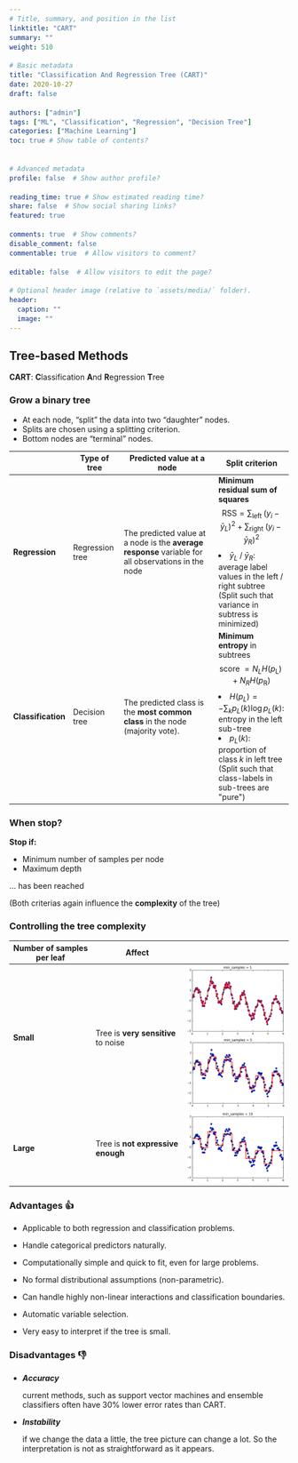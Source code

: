 ```yaml
---
# Title, summary, and position in the list
linktitle: "CART"
summary: ""
weight: 510

# Basic metadata
title: "Classification And Regression Tree (CART)"
date: 2020-10-27
draft: false
 
authors: ["admin"]
tags: ["ML", "Classification", "Regression", "Decision Tree"]
categories: ["Machine Learning"]
toc: true # Show table of contents?


# Advanced metadata
profile: false  # Show author profile?

reading_time: true # Show estimated reading time?
share: false  # Show social sharing links?
featured: true

comments: true  # Show comments?
disable_comment: false
commentable: true  # Allow visitors to comment?  

editable: false  # Allow visitors to edit the page?  

# Optional header image (relative to `assets/media/` folder).
header:
  caption: ""
  image: ""
---
```


## Tree-based Methods

**CART**: **C**lassification **A**nd **R**egression **T**ree

### Grow a binary tree

- At each node, “split” the data into two “daughter” nodes.
- Splits are chosen using a splitting criterion.
- Bottom nodes are “terminal” nodes.

|                    | Type of tree    | Predicted value at a node                                    | Split criterion                                              |
| ------------------ | --------------- | ------------------------------------------------------------ | ------------------------------------------------------------ |
| **Regression**     | Regression tree | The predicted value at a node is the **average response** variable for all observations in the node | **Minimum residual sum of squares** <br />$$\mathrm{RSS}=\sum_{\text {left }}\left(y_{i}-\bar{y}_{L}\right)^{2}+\sum_{\text {right }}\left(y_{i}-\bar{y}_{R}\right)^{2}$$<li />$\bar{y}_L$ / $\bar{y}_R$: average label values in the left / right subtree <br />(Split such that variance in subtress is minimized) |
| **Classification** | Decision tree   | The predicted class is the **most common class** in the node (majority vote). | **Minimum entropy** in subtrees<br />$$\text { score }=N_{L} H\left(p_{\mathrm{L}}\right)+N_{R} H\left(p_{\mathrm{R}}\right)$$<li />$H\left(p_{L}\right)=-\sum_{k} p_{L}(k) \log p_{L}(k)$: entropy in the left sub-tree <li /> $p_L(k)$: proportion of class $k$ in left tree<br />(Split such that class-labels in sub-trees are "pure") |

### When stop?

**Stop if:**

- Minimum number of samples per node
- Maximum depth 

... has been reached

(Both criterias again influence the **complexity** of the tree)

### Controlling the tree complexity

| Number of samples per leaf | Affect                              |                                                              |
| -------------------------- | ----------------------------------- | ------------------------------------------------------------ |
| **Small**                  | Tree is **very sensitive** to noise | <img src="https://raw.githubusercontent.com/EckoTan0804/upic-repo/master/uPic/屏幕快照%202020-03-01%2023.26.23.png" alt="屏幕快照 2020-03-01 23.26.23" style="zoom:33%;" /><br /><img src="https://github.com/EckoTan0804/upic-repo/blob/master/uPic/%E5%B1%8F%E5%B9%95%E5%BF%AB%E7%85%A7%202020-03-01%2023.25.40.png?raw=true" alt="屏幕快照 2020-03-01 23.25.40.png" style="zoom:33%;" /> |
| **Large**                  | Tree is **not expressive enough**   | <img src="https://raw.githubusercontent.com/EckoTan0804/upic-repo/master/uPic/屏幕快照%202020-03-01%2023.25.50.png" alt="屏幕快照 2020-03-01 23.25.50" style="zoom:33%;" /> |



### Advantages 👍

- Applicable to both regression and classification problems.

- Handle categorical predictors naturally.

- Computationally simple and quick to fit, even for large problems.

- No formal distributional assumptions (non-parametric).

- Can handle highly non-linear interactions and classification boundaries.

- Automatic variable selection.

- Very easy to interpret if the tree is small.

### Disadvantages 👎

- ***Accuracy*** 

  current methods, such as support vector machines and ensemble classifiers often have 30% lower error rates than CART.

- ***Instability*** 

  if we change the data a little, the tree picture can change a lot. So the interpretation is not as straightforward as it appears.
